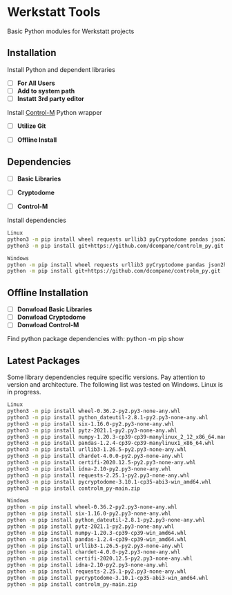 # Werkstatt Tools
Basic Python modules for Werkstatt projects

## Installation
Install Python and dependent libraries
- [ ] **For All Users**
- [ ] **Add to system path**
- [ ] **Instatt 3rd party editor**

Install [Control-M](https://github.com/dcompane/controlm_py) Python wrapper
- [ ] **Utilize Git**
- [ ] **Offline Install**


## Dependencies
- [ ] **Basic Libraries**
- [ ] **Cryptodome**
- [ ] **Control-M**


Install dependencies
```bash
Linux
python3 -m pip install wheel requests urllib3 pyCryptodome pandas json2html jsonpath-ng jsonpath_rw_ext
python3 -m pip install git+https://github.com/dcompane/controlm_py.git
```

```bash
Windows
python -m pip install wheel requests urllib3 pyCryptodome pandas json2html jsonpath-ng jsonpath_rw_ext
python -m pip install git+https://github.com/dcompane/controlm_py.git
```

## Offline Installation
- [ ] **Donwload Basic Libraries**
- [ ] **Donwload Cryptodome**
- [ ] **Donwload Control-M**

Find python package dependencies with: python -m pip show <package-name>


## Latest Packages
Some library dependencies require specific versions. Pay attention to version and architecture.
The following list was tested on Windows. Linux is in progress.

```bash
Linux
python3 -m pip install wheel-0.36.2-py2.py3-none-any.whl
python3 -m pip install python_dateutil-2.8.1-py2.py3-none-any.whl
python3 -m pip install six-1.16.0-py2.py3-none-any.whl
python3 -m pip install pytz-2021.1-py2.py3-none-any.whl
python3 -m pip install numpy-1.20.3-cp39-cp39-manylinux_2_12_x86_64.manylinux2010_x86_64.whl
python3 -m pip install pandas-1.2.4-cp39-cp39-manylinux1_x86_64.whl
python3 -m pip install urllib3-1.26.5-py2.py3-none-any.whl
python3 -m pip install chardet-4.0.0-py2.py3-none-any.whl
python3 -m pip install certifi-2020.12.5-py2.py3-none-any.whl
python3 -m pip install idna-2.10-py2.py3-none-any.whl
python3 -m pip install requests-2.25.1-py2.py3-none-any.whl
python3 -m pip install pycryptodome-3.10.1-cp35-abi3-win_amd64.whl
python3 -m pip install controlm_py-main.zip
```

```bash
Windows
python -m pip install wheel-0.36.2-py2.py3-none-any.whl
python -m pip install six-1.16.0-py2.py3-none-any.whl
python -m pip install python_dateutil-2.8.1-py2.py3-none-any.whl
python -m pip install pytz-2021.1-py2.py3-none-any.whl
python -m pip install numpy-1.20.3-cp39-cp39-win_amd64.whl
python -m pip install pandas-1.2.4-cp39-cp39-win_amd64.whl
python -m pip install urllib3-1.26.5-py2.py3-none-any.whl
python -m pip install chardet-4.0.0-py2.py3-none-any.whl
python -m pip install certifi-2020.12.5-py2.py3-none-any.whl
python -m pip install idna-2.10-py2.py3-none-any.whl
python -m pip install requests-2.25.1-py2.py3-none-any.whl
python -m pip install pycryptodome-3.10.1-cp35-abi3-win_amd64.whl
python -m pip install controlm_py-main.zip
```